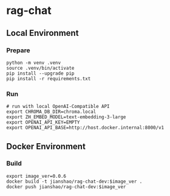# rag-chat

## Local Environment

### Prepare
~~~ shell
python -m venv .venv
source .venv/bin/activate
pip install --upgrade pip
pip install -r requirements.txt
~~~

### Run
~~~ shell
# run with local OpenAI-Compatible API
export CHROMA_DB_DIR=chroma.local
export ZH_EMBED_MODEL=text-embedding-3-large
export OPENAI_API_KEY=EMPTY
export OPENAI_API_BASE=http://host.docker.internal:8000/v1
~~~

## Docker Environment

### Build
~~~ shell
export image_ver=0.0.6
docker build -t jianshao/rag-chat-dev:$image_ver .
docker push jianshao/rag-chat-dev:$image_ver
~~~